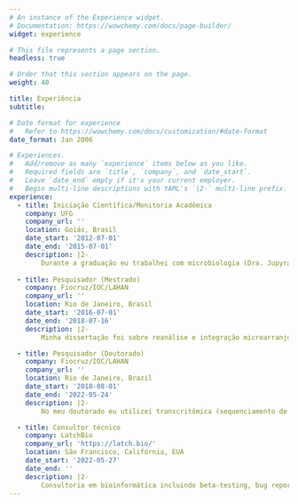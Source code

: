 ```yaml
---
# An instance of the Experience widget.
# Documentation: https://wowchemy.com/docs/page-builder/
widget: experience

# This file represents a page section.
headless: true

# Order that this section appears on the page.
weight: 40

title: Experiência
subtitle:

# Date format for experience
#   Refer to https://wowchemy.com/docs/customization/#date-format
date_format: Jan 2006

# Experiences.
#   Add/remove as many `experience` items below as you like.
#   Required fields are `title`, `company`, and `date_start`.
#   Leave `date_end` empty if it's your current employer.
#   Begin multi-line descriptions with YAML's `|2-` multi-line prefix.
experience:
  - title: Iniciação Científica/Monitoria Acadêmica
    company: UFG
    company_url: ''
    location: Goiás, Brasil
    date_start: '2012-07-01'
    date_end: '2015-07-01'
    description: |2-
        Durante a graduação eu trabalhei com microbiologia (Dra. Jupyracyara Barros), bioquímica (Dr. Geraldo Sadoyama) e biologia molecular (Dra. Adriana Neves), nas quais aprendi sobre cultura celular (eucar. e procar.), extração de ácidos nucleicos, PCR, SELEX para identificação de aptâmeros, clonagem molecular, identificação e teste de compostos antimicrobianos.
                
  - title: Pesquisador (Mestrado)
    company: Fiocruz/IOC/LAHAN
    company_url: ''
    location: Rio de Janeiro, Brasil
    date_start: '2016-07-01'
    date_end: '2018-07-16'
    description: |2-
        Minha dissertação foi sobre reanálise e integração microarranjos em hanseníase para identificar novas vias biólogicas importantes na doença. Durante esse período, adquiri habilidades com RT-qPCR, bioinformática, especialmente de -ômicas, programação, desenho de experimentos e visualização de dados. Por fim, estagiei no laboratório do Dr. Stewart Cole, em Lausana, Suíça, com sequenciamento de RNA, onde também trabalhei em um laboratório de biossegurança nível 3.

  - title: Pesquisador (Doutorado)
    company: Fiocruz/IOC/LAHAN
    company_url: ''
    location: Rio de Janeiro, Brazil
    date_start: '2018-08-01'
    date_end: '2022-05-24'
    description: |2-
        No meu doutorado eu utilizei transcritômica (sequenciamento de RNA) e biologia molecular para identificar biomarcadores e vias biológicas moduladas em hanseníase, visando aplicações translacionais. Trabalhei também em projetos de colaboradores aplicando bioinformática para genômica, como em sequenciamento direcionado de exomas, genotipagem com plataformas de baixa-média vazão e mapeamento de loci de caracteres quantitativos. Em paralelo, aprimorei minhas habilidades com biologia molecular, programação, delineamento experimental, banco de dados e métodos e técnicas visando reprodutibilidade científica.

  - title: Consultor técnico 
    company: LatchBio
    company_url: 'https://latch.bio/'
    location: São Francisco, Califórnia, EUA
    date_start: '2022-05-27'
    date_end: ''
    description: |2- 
        Consultoria em bioinformática incluindo beta-testing, bug report, desenvolvimento de recurss e aconselhamento técnico.          
---
```

